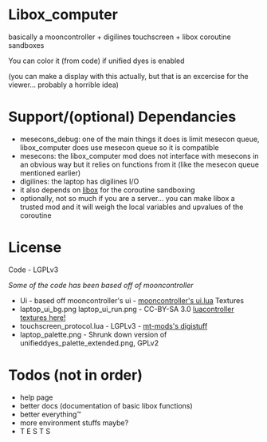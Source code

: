# Libox_computer
basically a mooncontroller + digilines touchscreen + libox coroutine sandboxes

You can color it (from code) if unified dyes is enabled

(you can make a display with this actually, but that is an excercise for the viewer... probably a horrible idea)


# Support/(optional) Dependancies
- mesecons_debug: one of the main things it does is limit mesecon queue, libox_computer does use mesecon queue so it is compatible
- mesecons: the libox_computer mod does not interface with mesecons in an obvious way but it relies on functions from it (like the mesecon queue mentioned earlier)
- digilines: the laptop has digilines I/O
- it also depends on [libox](https://github.com/TheEt1234/libox) for the coroutine sandboxing
 - optionally, not so much if you are a server... you can make libox a trusted mod and it will weigh the local variables and upvalues of the coroutine

# License
Code - LGPLv3

*Some of the code has been based off of mooncontroller*

- Ui - based off mooncontroller's ui - [mooncontroller's ui.lua](https://github.com/mt-mods/mooncontroller/blob/master/ui.lua)
Textures 
- laptop_ui_bg.png laptop_ui_run.png - CC-BY-SA 3.0 [luacontroller textures here!](https://github.com/minetest-mods/mesecons/tree/master/mesecons_luacontroller/textures)
- touchscreen_protocol.lua - LGPLv3 - [mt-mods's digistuff](https://github.com/mt-mods/digistuff/tree/master)
- laptop_palette.png - Shrunk down version of unifieddyes_palette_extended.png, GPLv2

# Todos (not in order)
- help page
- better docs (documentation of basic libox functions)
- better everything™
- more environment stuffs maybe?
- T E S T S